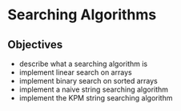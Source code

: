 # Searching Algorithms

## Objectives
- describe what a searching algorithm is
- implement linear search on arrays
- implement binary search on sorted arrays
- implement a naive string searching algorithm
- implement the KPM string searching algorithm